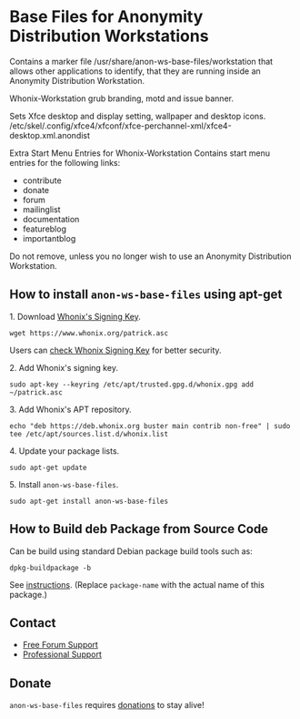 # Base Files for Anonymity Distribution Workstations #

Contains a marker file /usr/share/anon-ws-base-files/workstation that allows
other applications to identify, that they are running inside an Anonymity
Distribution Workstation.

Whonix-Workstation grub branding, motd and issue banner.

Sets Xfce desktop and display setting, wallpaper and desktop icons.
/etc/skel/.config/xfce4/xfconf/xfce-perchannel-xml/xfce4-desktop.xml.anondist

Extra Start Menu Entries for Whonix-Workstation
Contains start menu entries for the following links:
- contribute
- donate
- forum
- mailinglist
- documentation
- featureblog
- importantblog

Do not remove, unless you no longer wish to use an Anonymity Distribution
Workstation.
## How to install `anon-ws-base-files` using apt-get ##

1\. Download [Whonix's Signing Key]().

```
wget https://www.whonix.org/patrick.asc
```

Users can [check Whonix Signing Key](https://www.whonix.org/wiki/Whonix_Signing_Key) for better security.

2\. Add Whonix's signing key.

```
sudo apt-key --keyring /etc/apt/trusted.gpg.d/whonix.gpg add ~/patrick.asc
```

3\. Add Whonix's APT repository.

```
echo "deb https://deb.whonix.org buster main contrib non-free" | sudo tee /etc/apt/sources.list.d/whonix.list
```

4\. Update your package lists.

```
sudo apt-get update
```

5\. Install `anon-ws-base-files`.

```
sudo apt-get install anon-ws-base-files
```

## How to Build deb Package from Source Code ##

Can be build using standard Debian package build tools such as:

```
dpkg-buildpackage -b
```

See [instructions](https://www.whonix.org/wiki/Dev/Build_Documentation/anon-ws-base-files). (Replace `package-name` with the actual name of this package.)

## Contact ##

* [Free Forum Support](https://forums.whonix.org)
* [Professional Support](https://www.whonix.org/wiki/Professional_Support)

## Donate ##

`anon-ws-base-files` requires [donations](https://www.whonix.org/wiki/Donate) to stay alive!
